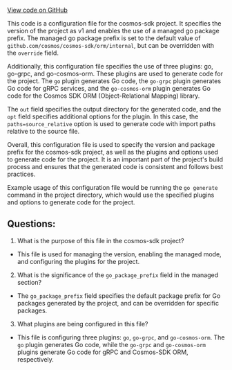 [View code on GitHub](https://github.com/cosmos/cosmos-sdk/blob/main/orm/internal/buf.gen.yaml)

This code is a configuration file for the cosmos-sdk project. It specifies the version of the project as v1 and enables the use of a managed go package prefix. The managed go package prefix is set to the default value of `github.com/cosmos/cosmos-sdk/orm/internal`, but can be overridden with the `override` field. 

Additionally, this configuration file specifies the use of three plugins: go, go-grpc, and go-cosmos-orm. These plugins are used to generate code for the project. The `go` plugin generates Go code, the `go-grpc` plugin generates Go code for gRPC services, and the `go-cosmos-orm` plugin generates Go code for the Cosmos SDK ORM (Object-Relational Mapping) library. 

The `out` field specifies the output directory for the generated code, and the `opt` field specifies additional options for the plugin. In this case, the `paths=source_relative` option is used to generate code with import paths relative to the source file. 

Overall, this configuration file is used to specify the version and package prefix for the cosmos-sdk project, as well as the plugins and options used to generate code for the project. It is an important part of the project's build process and ensures that the generated code is consistent and follows best practices. 

Example usage of this configuration file would be running the `go generate` command in the project directory, which would use the specified plugins and options to generate code for the project.
## Questions: 
 1. What is the purpose of this file in the cosmos-sdk project?
- This file is used for managing the version, enabling the managed mode, and configuring the plugins for the project.

2. What is the significance of the `go_package_prefix` field in the managed section?
- The `go_package_prefix` field specifies the default package prefix for Go packages generated by the project, and can be overridden for specific packages.

3. What plugins are being configured in this file?
- This file is configuring three plugins: `go`, `go-grpc`, and `go-cosmos-orm`. The `go` plugin generates Go code, while the `go-grpc` and `go-cosmos-orm` plugins generate Go code for gRPC and Cosmos-SDK ORM, respectively.
